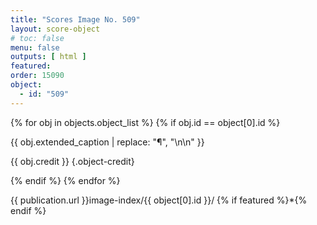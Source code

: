 ```yaml
---
title: "Scores Image No. 509"
layout: score-object
# toc: false
menu: false
outputs: [ html ]
featured: 
order: 15090
object:
  - id: "509"
---
```


{% for obj in objects.object_list %}
{% if obj.id == object[0].id %}

{{ obj.extended_caption | replace: "¶", "\n\n" }}

{{ obj.credit }} {.object-credit}

{% endif %}
{% endfor %}

<div class="object-credit object-url is-print-only">

{{ publication.url }}image-index/{{ object[0].id }}/ {% if featured %}*{% endif %}

</div>
